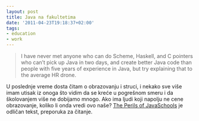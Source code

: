 ```yaml
---
layout: post
title: Java na fakultetima
date: '2011-04-23T19:18:37+02:00'
tags:
- education
- work
---
```

>I have never met anyone who can do Scheme, Haskell, and C pointers who can’t pick up Java in two days, and create better Java code than people  with five years of experience in Java, but try explaining that to the  average HR drone.


U poslednje vreme dosta čitam o obrazovanju i struci, i nekako sve  više imam utisak iz onoga što vidim da se kreće u pogrešnom smeru i da  školovanjem više ne dobijamo mnogo. Ako ima ljudi koji napolju ne cene  obrazovanje, koliko li onda vredi ovo naše?
[The Perils of JavaSchools](http://www.joelonsoftware.com/articles/ThePerilsofJavaSchools.html) je odličan tekst, preporuka za čitanje.
